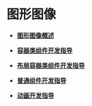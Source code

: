 # 图形图像



- **[图形图像概述](subsys-graphics-overview.md)**

- **[容器类组件开发指导](subsys-graphics-container-guide.md)**

- **[布局容器类组件开发指导](subsys-graphics-layout-guide.md)**

- **[普通组件开发指导](subsys-graphics-common-guide.md)**

- **[动画开发指导](subsys-graphics-animation-guide.md)**